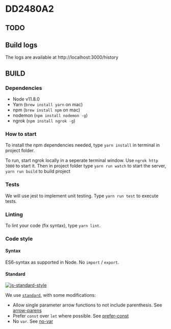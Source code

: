 # DD2480A2

## TODO

## Build logs

The logs are available at http://localhost:3000/history

## BUILD

### Dependencies 

* Node v11.8.0
* Yarn (`brew install yarn` on mac)
* npm (`brew install npm` on mac)
* nodemon (`npm install nodemon -g`)
* ngrok (`npm install ngrok -g`)

### How to start
To install the npm dependencies needed, type `yarn install` in terminal in project folder. 

To run, start ngrok locally in a seperate terminal window. Use `ngrok http 3000` to start it.
Then in project folder type `yarn run watch` to start the server, `yarn run build` to build project 

### Tests
We will use jest to implement unit testing.
Type `yarn run test` to execute tests.

### Linting
To lint your code (fix syntax), type `yarn lint`. 

### Code style
#### Syntax
ES6-syntax as supported in Node. No `import` / `export`.

#### Standard
[![js-standard-style](https://cdn.rawgit.com/feross/standard/master/badge.svg)](http://standardjs.com)

We use [`standard`](http://standardjs.com), with some modifications:
* Allow single parameter arrow functions to not include parenthesis. See [arrow-parens](http://eslint.org/docs/rules/arrow-parens)
* Prefer `const` over `let` where possible. See [prefer-const](http://eslint.org/docs/rules/prefer-const)
* No `var`. See [no-var](http://eslint.org/docs/rules/no-var)